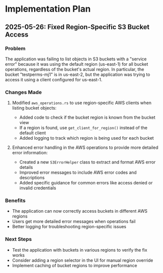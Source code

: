 # Implementation Plan

## 2025-05-26: Fixed Region-Specific S3 Bucket Access

### Problem
The application was failing to list objects in S3 buckets with a "service error" because it was using the default region (us-east-1) for all bucket operations, regardless of the bucket's actual region. In particular, the bucket "testperms-mj1" is in us-east-2, but the application was trying to access it using a client configured for us-east-1.

### Changes Made
1. Modified `aws_operations.rs` to use region-specific AWS clients when listing bucket objects:
   - Added code to check if the bucket region is known from the bucket view
   - If a region is found, use `get_client_for_region()` instead of the default client
   - Added logging to track which region is being used for each bucket

2. Enhanced error handling in the AWS operations to provide more detailed error information:
   - Created a new `S3ErrorHelper` class to extract and format AWS error details
   - Improved error messages to include AWS error codes and descriptions
   - Added specific guidance for common errors like access denied or invalid credentials

### Benefits
- The application can now correctly access buckets in different AWS regions
- Users get more detailed error messages when operations fail
- Better logging for troubleshooting region-specific issues

### Next Steps
- Test the application with buckets in various regions to verify the fix works
- Consider adding a region selector in the UI for manual region override
- Implement caching of bucket regions to improve performance
